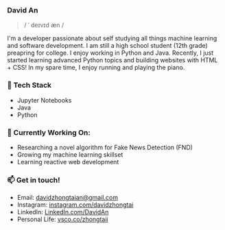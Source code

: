 <!--**
<a><img src="https://github.com/DavidZhongtai/Davidzhongtai/blob/main/Banner.png" alt="Banner" border="0"/></a> -->                                                                        


### David An
>/ ˈ deɪvɪd æn /

I'm a developer passionate about self studying all things machine learning and software development. I am still a high school student (12th grade) preapring for college. I enjoy working in Python and Java. Recently, I just started learning advanced Python topics and building websites with HTML + CSS! In my spare time, I enjoy running and playing the piano.

### 🧱 Tech Stack 
 - Jupyter Notebooks
 - Java
 - Python 
 
### 🔭 Currently Working On: 
 - Researching a novel algorithm for Fake News Detection (FND)
 - Growing my machine learning skillset
 - Learning reactive web development 

### 📫 Get in touch!

 - Email: [davidzhongtaian@gmail.com](mailto:davidzhongtaian@gmail.com)
 - Instagram: [instagram.com/davidzhongtai](https://www.instagram.com/davidzhongtai/)
 - LinkedIn: [LinkedIn.com/DavidAn](https://www.linkedin.com/in/david-an-477178106/)
 - Personal Life: [vsco.co/zhongtaii](https://vsco.co/zhongtaii/gallery)

 

<!--
**DavidZhongtai/Davidzhongtai** is a ✨ _special_ ✨ repository because its `README.md` (this file) appears on your GitHub profile.

Here are some ideas to get you started:

- 🔭 I’m currently working on ...
- 🌱 I’m currently learning ...
- 👯 I’m looking to collaborate on ...
- 🤔 I’m looking for help with ...
- 💬 Ask me about ...
- 📫 How to reach me: ...
- 😄 Pronouns: ...
- ⚡ Fun fact: ...
-->
